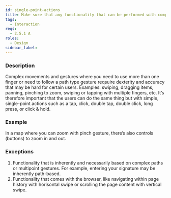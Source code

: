 ```yaml
---
id: single-point-actions
title: Make sure that any functionality that can be performed with complex finger movements, also is possible with simple, single-point actions
tags:
  - Interaction
reqs:
  - 2.5.1 A
roles:
  - Design
sidebar_label:
---
```


### Description

Complex movements and gestures where you need to use more than one finger or need to follow a path type gesture reqsuire dexterity and accuracy that may be hard for certain users. Examples: swiping, dragging items, panning, pinching to zoom, swiping or tapping with multiple fingers, etc. It’s therefore important that the users can do the same thing but with simple, single-point actions such as a tap, click, double tap, double click, long press, or click & hold.

### Example

In a map where you can zoom with pinch gesture, there’s also controls (buttons) to zoom in and out.

### Exceptions

1. Functionality that is inherently and necessarily based on complex paths or multipoint gestures. For example, entering your signature may be inherently path-based.
2. Functionality that comes with the browser, like navigating within page history with horisontal swipe or scrolling the page content with vertical swipe.
